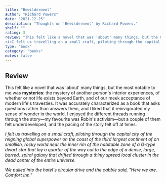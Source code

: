 ```yaml
---
title: "Bewilderment"
author: "Richard Powers"
date: "2021-12-25"
description: "Thoughts on 'Bewilderment' by Richard Powers."
shelf: ""
rating: 3
review: "This felt like a novel that was 'about' many things, but the most notable to me was <b>mysteries</b>: the mystery of another person's interior experiences, of whether or not life exists beyond Earth, and of our meek acceptance of modern life's travesties. It was accurately characterized as a book that asks questions rather than answers them, and I liked that it reinvigorated my sense of wonder in the world. I enjoyed the different threads running through the story—my favourite was Robin's activism—but a couple of them felt underdeveloped, and the pacing of the story felt off at times.<br/><br/>
<i>I felt us travelling on a small craft, piloting through the capital city of the reigning global superpower on the coast of the third largest continent of an smallish, rocky world near the inner rim of the habitable zone of a G-type dwarf star that lay a quarter of the way out to the edge of a dense, large, barred, spiral galaxy that drifted through a thinly spread local cluster in the dead center of the entire universe.<br/>We pulled into the hotel's circular drive and the cabbie said, 'Here we are. Comfort Inn.'</i>"
type: "book"
category: "books"
notes: false
---
```


## Review

This felt like a novel that was 'about' many things, but the most notable to me was <b>mysteries</b>: the mystery of another person's interior experiences, of whether or not life exists beyond Earth, and of our meek acceptance of modern life's travesties. It was accurately characterized as a book that asks questions rather than answers them, and I liked that it reinvigorated my sense of wonder in the world. I enjoyed the different threads running through the story—my favourite was Robin's activism—but a couple of them felt underdeveloped, and the pacing of the story felt off at times.

_I felt us travelling on a small craft, piloting through the capital city of the reigning global superpower on the coast of the third largest continent of an smallish, rocky world near the inner rim of the habitable zone of a G-type dwarf star that lay a quarter of the way out to the edge of a dense, large, barred, spiral galaxy that drifted through a thinly spread local cluster in the dead center of the entire universe._

_We pulled into the hotel's circular drive and the cabbie said, "Here we are. Comfort Inn."_
